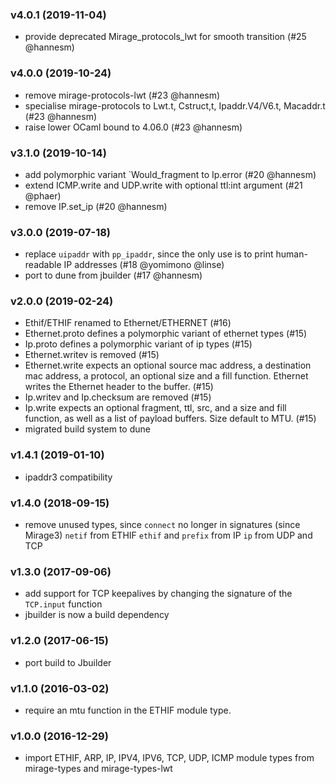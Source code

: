 ### v4.0.1 (2019-11-04)

* provide deprecated Mirage_protocols_lwt for smooth transition (#25 @hannesm)

### v4.0.0 (2019-10-24)

- remove mirage-protocols-lwt (#23 @hannesm)
- specialise mirage-protocols to Lwt.t, Cstruct,t, Ipaddr.V4/V6.t, Macaddr.t (#23 @hannesm)
- raise lower OCaml bound to 4.06.0 (#23 @hannesm)

### v3.1.0 (2019-10-14)

- add polymorphic variant `Would_fragment to Ip.error (#20 @hannesm)
- extend ICMP.write and UDP.write with optional ttl:int argument (#21 @phaer)
- remove IP.set_ip (#20 @hannesm)

### v3.0.0 (2019-07-18)

- replace `uipaddr` with `pp_ipaddr`, since the only use is to print
  human-readable IP addresses (#18 @yomimono @linse)
- port to dune from jbuilder (#17 @hannesm)

### v2.0.0 (2019-02-24)

- Ethif/ETHIF renamed to Ethernet/ETHERNET (#16)
- Ethernet.proto defines a polymorphic variant of ethernet types (#15)
- Ip.proto defines a polymorphic variant of ip types (#15)
- Ethernet.writev is removed (#15)
- Ethernet.write expects an optional source mac address, a destination mac
  address, a protocol, an optional size and a fill function. Ethernet writes
  the Ethernet header to the buffer. (#15)
- Ip.writev and Ip.checksum are removed (#15)
- Ip.write expects an optional fragment, ttl, src, and a size and fill function,
  as well as a list of payload buffers. Size default to MTU. (#15)
- migrated build system to dune

### v1.4.1 (2019-01-10)

- ipaddr3 compatibility

### v1.4.0 (2018-09-15)

- remove unused types, since `connect` no longer in signatures (since Mirage3)
  `netif` from ETHIF
  `ethif` and `prefix` from IP
  `ip` from UDP and TCP

### v1.3.0 (2017-09-06)

- add support for TCP keepalives by changing the signature of the
  `TCP.input` function
- jbuilder is now a build dependency

### v1.2.0 (2017-06-15)

- port build to Jbuilder

### v1.1.0 (2016-03-02)

- require an mtu function in the ETHIF module type.

### v1.0.0 (2016-12-29)

- import ETHIF, ARP, IP, IPV4, IPV6, TCP, UDP, ICMP module types from mirage-types and mirage-types-lwt

